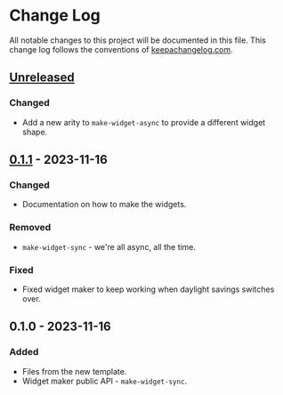 # Change Log
All notable changes to this project will be documented in this file. This change log follows the conventions of [keepachangelog.com](http://keepachangelog.com/).

## [Unreleased]
### Changed
- Add a new arity to `make-widget-async` to provide a different widget shape.

## [0.1.1] - 2023-11-16
### Changed
- Documentation on how to make the widgets.

### Removed
- `make-widget-sync` - we're all async, all the time.

### Fixed
- Fixed widget maker to keep working when daylight savings switches over.

## 0.1.0 - 2023-11-16
### Added
- Files from the new template.
- Widget maker public API - `make-widget-sync`.

[Unreleased]: https://github.com/your-name/clj-kmp/compare/0.1.1...HEAD
[0.1.1]: https://github.com/your-name/clj-kmp/compare/0.1.0...0.1.1
